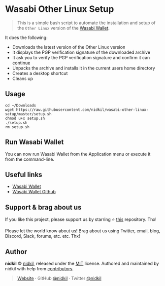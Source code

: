 # Wasabi Other Linux Setup

> This is a simple bash script to automate the installation and setup of the `Other Linux` version of the [Wasabi Wallet](https://www.wasabiwallet.io/).

It does the following:
- Downloads the latest version of the Other Linux version
- It displays the PGP verification signature of the downloaded archive
- It ask you to verify the PGP verification signature and confirm it can continue 
- Unpacks the archive and installs it in the current users home directory
- Creates a desktop shortcut
- Cleans up

## Usage

```
cd ~/Downloads
wget https://raw.githubusercontent.com/nidkil/wasabi-other-linux-setup/master/setup.sh
chmod u+x setup.sh
./setup.sh
rm setup.sh
``` 

## Run Wasabi Wallet

You can now run Wasabi Wallet from the Application menu or execute it from the command-line.

## Useful links

- [Wasabi Wallet](https://www.wasabiwallet.io/)
- [Wasabi Wallet Github](https://github.com/zkSNACKs/WalletWasabi/)

## Support & brag about us

If you like this project, please support us by starring ⭐ [this](https://github.com/nidkil/wasabi-other-linux-setup) repository. Thx!

Please let the world know about us! Brag about us using Twitter, email, blog, Discord, Slack, forums, etc. etc. Thx!

## Author

**nidkil** © [nidkil](https://github.com/nidkil), released under the [MIT](LICENSE.md) license.
Authored and maintained by nidkil with help from [contributors](CONTRIBUTORS.md).

> [Website](https://nidkil.me) · GitHub [@nidkil](https://github.com/nidkil) · Twitter [@nidkil](https://twitter.com/nidkil)